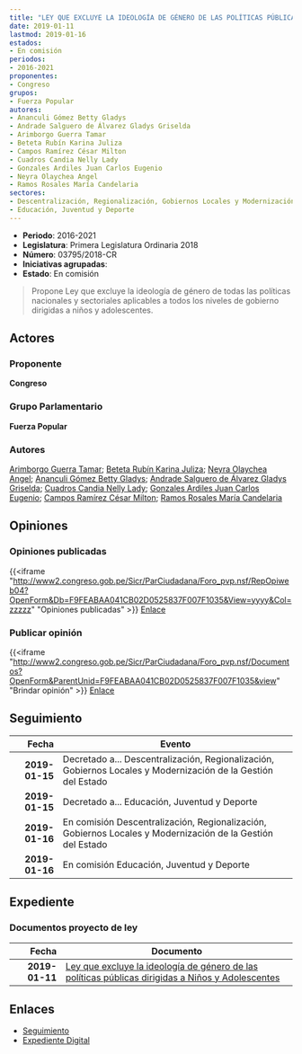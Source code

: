 ```yaml
---
title: "LEY QUE EXCLUYE LA IDEOLOGÍA DE GÉNERO DE LAS POLÍTICAS PÚBLICAS DIRIGIDAS A NIÑOS Y ADOLESCENTES"
date: 2019-01-11
lastmod: 2019-01-16
estados:
- En comisión
periodos:
- 2016-2021
proponentes:
- Congreso
grupos:
- Fuerza Popular
autores:
- Ananculi Gómez Betty Gladys
- Andrade Salguero de Álvarez Gladys Griselda
- Arimborgo Guerra Tamar
- Beteta Rubín Karina Juliza
- Campos Ramírez César Milton
- Cuadros Candia Nelly Lady
- Gonzales Ardiles Juan Carlos Eugenio
- Neyra Olaychea Angel
- Ramos Rosales María Candelaria
sectores:
- Descentralización, Regionalización, Gobiernos Locales y Modernización de la Gestión del Estado
- Educación, Juventud y Deporte
---
```

- **Periodo**: 2016-2021
- **Legislatura**: Primera Legislatura Ordinaria 2018
- **Número**: 03795/2018-CR
- **Iniciativas agrupadas**: 
- **Estado**: En comisión

> Propone Ley que excluye la ideología de género de todas las políticas nacionales y sectoriales aplicables a todos los niveles de gobierno dirigidas a niños y adolescentes.


## Actores

### Proponente

**Congreso**

### Grupo Parlamentario

**Fuerza Popular**

### Autores

[Arimborgo Guerra Tamar](mailto:mailto:tarimborgo@congreso.gob.pe); [Beteta Rubín Karina Juliza](mailto:mailto:kbeteta@congreso.gob.pe); [Neyra Olaychea Angel](mailto:mailto:); [Ananculi Gómez Betty Gladys](mailto:mailto:bananculi@congreso.gob.pe); [Andrade Salguero de Álvarez Gladys Griselda](mailto:mailto:gandrade@congreso.gob.pe); [Cuadros Candia Nelly Lady](mailto:mailto:ncuadros@congreso.gob.pe); [Gonzales Ardiles Juan Carlos Eugenio](mailto:mailto:jgonzalesa@congreso.gob.pe); [Campos Ramírez César Milton](mailto:mailto:ccampos@congreso.gob.pe); [Ramos Rosales María Candelaria](mailto:mailto:mramosr@congreso.gob.pe)

## Opiniones

### Opiniones publicadas

{{<iframe "http://www2.congreso.gob.pe/Sicr/ParCiudadana/Foro_pvp.nsf/RepOpiweb04?OpenForm&Db=F9FEABAA041CB02D0525837F007F1035&View=yyyy&Col=zzzzz" "Opiniones publicadas" >}}
[Enlace](http://www2.congreso.gob.pe/Sicr/ParCiudadana/Foro_pvp.nsf/RepOpiweb04?OpenForm&Db=F9FEABAA041CB02D0525837F007F1035&View=yyyy&Col=zzzzz)

### Publicar opinión

{{<iframe "http://www2.congreso.gob.pe/Sicr/ParCiudadana/Foro_pvp.nsf/Documentos?OpenForm&ParentUnid=F9FEABAA041CB02D0525837F007F1035&view" "Brindar opinión" >}}
[Enlace](http://www2.congreso.gob.pe/Sicr/ParCiudadana/Foro_pvp.nsf/Documentos?OpenForm&ParentUnid=F9FEABAA041CB02D0525837F007F1035&view)


## Seguimiento

| Fecha | Evento |
|------:|--------|
| **2019-01-15** | Decretado a... Descentralización, Regionalización, Gobiernos Locales y Modernización de la Gestión del Estado |
| **2019-01-15** | Decretado a... Educación, Juventud y Deporte |
| **2019-01-16** | En comisión Descentralización, Regionalización, Gobiernos Locales y Modernización de la Gestión del Estado |
| **2019-01-16** | En comisión Educación, Juventud y Deporte |

## Expediente

### Documentos proyecto de ley

| Fecha | Documento |
|------:|-----------|
| **2019-01-11** | [Ley que excluye la ideología de género de las políticas públicas dirigidas a Niños y Adolescentes](http://www.leyes.congreso.gob.pe/Documentos/2016_2021/Proyectos_de_Ley_y_de_Resoluciones_Legislativas/PL0379520190111..pdf) |

## Enlaces

- [Seguimiento](http://www2.congreso.gob.pe/Sicr/TraDocEstProc/CLProLey2016.nsf/f7fff46988ca05b1052578e100829cc7/c7566f359a3066a70525837f007dcb1d?OpenDocument)
- [Expediente Digital](http://www2.congreso.gob.pe/Sicr/TraDocEstProc/Expvirt_2011.nsf/visbusqptramdoc1621/03795?opendocument)

